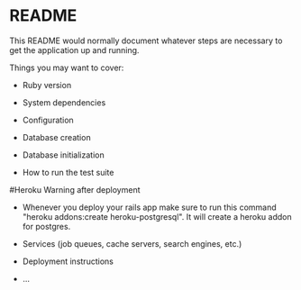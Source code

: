 # README

This README would normally document whatever steps are necessary to get the
application up and running.

Things you may want to cover:

* Ruby version

* System dependencies

* Configuration

* Database creation

* Database initialization

* How to run the test suite


#Heroku Warning after deployment
* Whenever you deploy your rails app make sure to run this command "heroku addons:create heroku-postgresql". It will create a heroku addon for postgres.

* Services (job queues, cache servers, search engines, etc.)

* Deployment instructions

* ...

